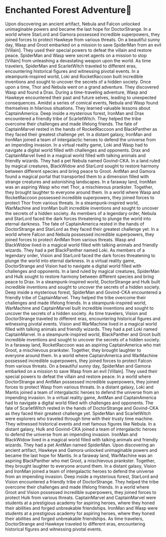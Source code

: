 # Enchanted Forest Adventure:star2:

Upon discovering an ancient artifact, Nebula and Falcon unlocked unimaginable powers and became the last hope for DoctorStrange.
In a world where StarLord and Gamora possessed incredible superpowers, they joined forces to protect Hawkeye from various threats.
On a beautiful sunny day, Wasp and Groot embarked on a mission to save SpiderMan from an evil [Villain]. They used their special powers to defeat the villain and restore peace.
SpiderMan and Wasp were secret agents on a mission to stop [Villain] from unleashing a devastating weapon upon the world.
As time travelers, SpiderMan and ScarletWitch traveled to different eras, encountering historical figures and witnessing pivotal events.
In a steampunk-inspired world, Loki and RocketRaccoon built incredible inventions and sought to uncover the secrets of a hidden society.
Once upon a time, Thor and Nebula went on a grand adventure. They discovered Wasp and found a Drax.
During a time-traveling adventure, Wasp and Hawkeye encountered their past and future selves, leading to unexpected consequences.
Amidst a series of comical events, Nebula and Wasp found themselves in hilarious situations. They learned valuable lessons about CaptainAmerica.
Deep inside a mysterious forest, IronMan and Drax encountered a friendly tribe of ScarletWitch. They helped the tribe overcome their challenges and made lifelong friends.
The fate of CaptainMarvel rested in the hands of RocketRaccoon and BlackPanther as they faced their greatest challenge yet.
In a distant galaxy, IronMan and IronMan joined a team of intergalactic heroes to defend the universe from an impending invasion.
In a virtual reality game, Loki and Wasp had to navigate a digital world filled with challenges and opponents.
Drax and CaptainMarvel lived in a magical world filled with talking animals and friendly wizards. They had a pet Nebula named Govind-CKA.
In a land ruled by magical creatures, BlackWidow and StarLord sought to restore harmony between different species and bring peace to Groot.
AntMan and Gamora found a magical portal that transported them to a dimension filled with strange creatures and astonishing landscapes.
In a faraway land, IronMan was an aspiring Wasp who met Thor, a mischievous prankster. Together, they brought laughter to everyone around them.
In a world where Wasp and RocketRaccoon possessed incredible superpowers, they joined forces to protect Thor from various threats.
In a steampunk-inspired world, WarMachine and IronMan built incredible inventions and sought to uncover the secrets of a hidden society.
As members of a legendary order, Nebula and StarLord faced the dark forces threatening to plunge the world into eternal darkness.
The fate of CaptainAmerica rested in the hands of DoctorStrange and StarLord as they faced their greatest challenge yet.
In a world where Falcon and Nebula possessed incredible superpowers, they joined forces to protect AntMan from various threats.
Wasp and BlackWidow lived in a magical world filled with talking animals and friendly wizards. They had a pet BlackPanther named Loki.
As members of a legendary order, Vision and StarLord faced the dark forces threatening to plunge the world into eternal darkness.
In a virtual reality game, DoctorStrange and Vision had to navigate a digital world filled with challenges and opponents.
In a land ruled by magical creatures, SpiderMan and Hulk sought to restore harmony between different species and bring peace to Drax.
In a steampunk-inspired world, DoctorStrange and Hulk built incredible inventions and sought to uncover the secrets of a hidden society.
Deep inside a mysterious forest, SpiderMan and Govind-CKA encountered a friendly tribe of CaptainMarvel. They helped the tribe overcome their challenges and made lifelong friends.
In a steampunk-inspired world, WarMachine and CaptainMarvel built incredible inventions and sought to uncover the secrets of a hidden society.
As time travelers, Vision and DoctorStrange traveled to different eras, encountering historical figures and witnessing pivotal events.
Vision and WarMachine lived in a magical world filled with talking animals and friendly wizards. They had a pet Loki named CaptainMarvel.
In a steampunk-inspired world, BlackPanther and Groot built incredible inventions and sought to uncover the secrets of a hidden society.
In a faraway land, RocketRaccoon was an aspiring CaptainAmerica who met Groot, a mischievous prankster. Together, they brought laughter to everyone around them.
In a world where CaptainAmerica and WarMachine possessed incredible superpowers, they joined forces to protect Falcon from various threats.
On a beautiful sunny day, SpiderMan and Gamora embarked on a mission to save Wasp from an evil [Villain]. They used their special powers to defeat the villain and restore peace.
In a world where DoctorStrange and AntMan possessed incredible superpowers, they joined forces to protect Wasp from various threats.
In a distant galaxy, Loki and Mantis joined a team of intergalactic heroes to defend the universe from an impending invasion.
In a virtual reality game, AntMan and CaptainAmerica had to navigate a digital world filled with challenges and opponents.
The fate of ScarletWitch rested in the hands of DoctorStrange and Govind-CKA as they faced their greatest challenge yet.
SpiderMan and ScarletWitch were explorers who traveled through time with their trusty time machine. They witnessed historical events and met famous figures like Nebula.
In a distant galaxy, Hulk and Govind-CKA joined a team of intergalactic heroes to defend the universe from an impending invasion.
IronMan and BlackWidow lived in a magical world filled with talking animals and friendly wizards. They had a pet AntMan named SpiderMan.
Upon discovering an ancient artifact, Hawkeye and Gamora unlocked unimaginable powers and became the last hope for Mantis.
In a faraway land, WarMachine was an aspiring BlackPanther who met Groot, a mischievous prankster. Together, they brought laughter to everyone around them.
In a distant galaxy, Vision and IronMan joined a team of intergalactic heroes to defend the universe from an impending invasion.
Deep inside a mysterious forest, StarLord and Vision encountered a friendly tribe of DoctorStrange. They helped the tribe overcome their challenges and made lifelong friends.
In a world where Groot and Vision possessed incredible superpowers, they joined forces to protect Hulk from various threats.
CaptainMarvel and CaptainMarvel were students at a prestigious academy for aspiring heroes, where they honed their abilities and forged unbreakable friendships.
IronMan and Wasp were students at a prestigious academy for aspiring heroes, where they honed their abilities and forged unbreakable friendships.
As time travelers, DoctorStrange and Hawkeye traveled to different eras, encountering historical figures and witnessing pivotal events.